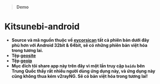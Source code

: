 
> **Demo**

# Kitsunebi-android
* **Source và mã nguồn thuộc về [eycorsican](https://github.com/eycorsican) tất cả phiên bản dưới đây phù hơn với Android 32bit & 64bit, sẽ có những phiên bản việt hóa trong tương lai.**
* **Tệp [geosite](https://github.com/v2ray/domain-list-community)**
* **Tệp [geoip](https://github.com/v2ray/geoip)**
* **Mục đích tôi share app này trên đây vì một lần truy cập `baidu` bên Trung Quốc thấy rất nhiều người dùng ứng dụng này, và ứng dụng này cũng không thua kém v2rayNG. Sẽ có bản việt hóa trong tương lai!**
